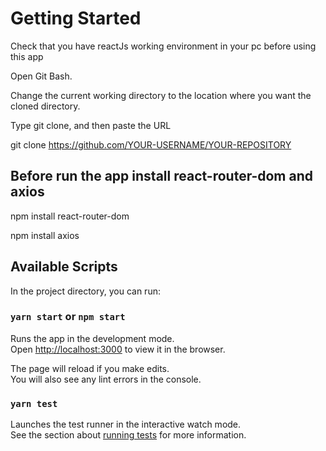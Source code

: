 # Getting Started 

Check that you have reactJs working environment in your pc before using this app

Open Git Bash.

Change the current working directory to the location where you want the cloned directory.

Type git clone, and then paste the URL

git clone https://github.com/YOUR-USERNAME/YOUR-REPOSITORY


## Before run the app install react-router-dom and axios

npm install react-router-dom

npm install axios

## Available Scripts

In the project directory, you can run:

### `yarn start` or `npm start`

Runs the app in the development mode.\
Open [http://localhost:3000](http://localhost:3000) to view it in the browser.

The page will reload if you make edits.\
You will also see any lint errors in the console.

### `yarn test`

Launches the test runner in the interactive watch mode.\
See the section about [running tests](https://facebook.github.io/create-react-app/docs/running-tests) for more information.


